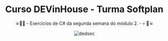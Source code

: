<div align="center">
  <h1>Curso DEVinHouse - Turma Softplan</h1>
  <p>&#9760;&#129327;&#128128; - Exercícios de C# da segunda semana do módulo 2. - &#128128;	&#129327;&#9760;</p>

  ![dedsec](https://user-images.githubusercontent.com/93289348/156792420-79eb37a3-4906-4ce1-9209-be72ec776ba8.gif)
</div>
